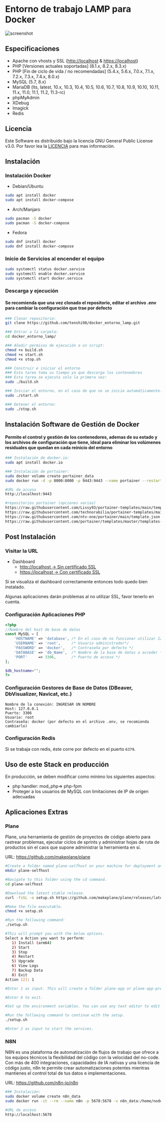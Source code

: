 # Entorno de trabajo LAMP para Docker

![screenshot](https://raw.githubusercontent.com/tenshi98/docker_entorno_lamp/refs/heads/main/www/.dash/assets/images/preview.png)


## Especificaciones

- Apache con vhosts y SSL (<http://localhost> & <https://localhost>)
- PHP [Versiones actuales soportadas] (8.1.x, 8.2.x, 8.3.x)
- PHP [Fin de ciclo de vida / no recomendadas] (5.4.x, 5.6.x, 7.0.x, 7.1.x, 7.2.x, 7.3.x, 7.4.x, 8.0.x)
- MySQL (5.7, 8.x)
- MariaDB (lts, latest, 10.x, 10.3, 10.4, 10.5, 10.6, 10.7, 10.8, 10.9, 10.10, 10.11, 11.x, 11.0, 11.1, 11.2, 11.3-rc)
- phpMyAdmin
- XDebug
- Imagick
- Redis

## Licencia

Este Software es distribuido bajo la licencia GNU General Public License v3.0. Por favor lea la [LICENCIA](LICENSE) para mas información.

## Instalación

### Instalación Docker

- Debian/Ubuntu

```bash
sudo apt install docker
sudo apt install docker-compose
```

- Arch/Manjaro

```bash
sudo pacman -S docker
sudo pacman -S docker-compose
```

- Fedora

```bash
sudo dnf install docker
sudo dnf install docker-compose
```


### Inicio de Servicios al encender el equipo

```bash
sudo systemctl status docker.service
sudo systemctl enable docker.service
sudo systemctl start docker.service
```

### Descarga y ejecución

#### Se recomienda que una vez clonado el repositorio, editar el archivo .env para cambiar la configuración que trae por defecto

```bash
### Clonar repositorio:
git clone https://github.com/tenshi98/docker_entorno_lamp.git

### Entrar a la carpeta:
cd docker_entorno_lamp/

### Añadir permisos de ejecución a un script:
chmod +x build.sh
chmod +x start.sh
chmod +x stop.sh

### Construir e iniciar el entorno
### Esta tarea toma su tiempo ya que descarga los contenedores
### Esta tarea se ejecuta solo la primera vez:
sudo ./build.sh

### Iniciar el entorno, en el caso de que no se inicie automáticamente:
sudo ./start.sh

### Detener el entorno:
sudo ./stop.sh
```

## Instalación Software de Gestión de Docker

#### Permite el control y gestión de los contenedores, ademas de su estado y los archivos de configuración que tiene, ideal para eliminar los volúmenes residuales que quedan en cada reinicio del entorno

```bash
### Instalación de docker.io:
sudo apt install docker.io

### Instalación de portainer:
sudo docker volume create portainer_data
sudo docker run -d -p 8000:8000 -p 9443:9443 --name portainer --restart=always -v /var/run/docker.sock:/var/run/docker.sock -v portainer_data:/data portainer/portainer-ce:latest

#URL de acceso
http://localhost:9443

#repositorios portainer (opciones varias)
https://raw.githubusercontent.com/Lissy93/portainer-templates/main/templates.json
https://raw.githubusercontent.com/technorabilia/portainer-templates/main/lsio/templates/templates-2.0.json
https://raw.githubusercontent.com/ntv-one/portainer/main/template.json
https://raw.githubusercontent.com/portainer/templates/master/templates-2.0.json
```

## Post Instalación

### Visitar la URL

- Dashboard
  - [http://localhost -> Sin certificado SSL](http://localhost)
  - [https://localhost -> Con certificado SSL](https://localhost)


Si se visualiza el dashboard correctamente entonces todo quedo bien instalado.

Algunas aplicaciones darán problemas al no utilizar SSL, favor tenerlo en cuenta.

### Configuración Aplicaciones PHP

```php
<?php
//Nombre del host de base de datos
const MySQL = [
    'HOSTNAME' => 'database', /* En el caso de no funcionar utilizar 127.0.0.1 */
    'USERNAME' => 'root',     /* Usuario administrador*/
    'PASSWORD' => 'docker',   /* Contraseña por defecto */
    'DATABASE' => 'db_Name',  /* Nombre de la base de datos a acceder */
    'PORT'     => 3306,       /* Puerto de acceso */
];

$db_hostname="";
?>
```

### Configuración Gestores de Base de Datos (DBeaver, DbVisualizer, Navicat, etc.)

```text
Nombre de la conexión: INGRESAR UN NOMBRE
Host: 127.0.0.1
Puerto: 3306
Usuario: root
Contraseña: docker (por defecto en el archivo .env, se recomienda cambiarlo)
```

### Configuración Redis

Si se trabaja con redis, éste corre por defecto en el puerto `6379`.

## Uso de este Stack en producción

En producción, se deben modificar como mínimo los siguientes aspectos:

- php handler: mod_php=> php-fpm
- Proteger a los usuarios de MySQL con limitaciones de IP de origen adecuadas


## Aplicaciones Extras

### Plane

Plane, una herramienta de gestión de proyectos de código abierto para rastrear problemas, ejecutar ciclos de sprints y administrar hojas de ruta de productos sin el caos que supone administrar la herramienta en sí.

URL: https://github.com/makeplane/plane

```bash
#Create a folder named plane-selfhost on your machine for deployment and data storage.
mkdir plane-selfhost

#Navigate to this folder using the cd command.
cd plane-selfhost

#Download the latest stable release.
curl -fsSL -o setup.sh https://github.com/makeplane/plane/releases/latest/download/setup.sh

#Make the file executable.
chmod +x setup.sh

#Run the following command:
./setup.sh

#This will prompt you with the below options.
Select a Action you want to perform:
   1) Install (arm64)
   2) Start
   3) Stop
   4) Restart
   5) Upgrade
   6) View Logs
   7) Backup Data
   8) Exit
Action [2]: 1

#Enter 1 as input. This will create a folder plane-app or plane-app-preview (in case of preview deployment) and will download the docker-compose.yaml and plane.env files.

#Enter 8 to exit.

#Set up the environment variables. You can use any text editor to edit this file

#Run the following command to continue with the setup.
./setup.sh

#Enter 2 as input to start the services.
```

### N8N

N8N es una plataforma de automatización de flujos de trabajo que ofrece a los equipos técnicos la flexibilidad del código con la velocidad del no-code. Con más de 400 integraciones, capacidades de IA nativas y una licencia de código justo, n8n te permite crear automatizaciones potentes mientras mantienes el control total de tus datos e implementaciones.

URL: https://github.com/n8n-io/n8n

```bash
### Instalación:
sudo docker volume create n8n_data
sudo docker run -it --rm --name n8n -p 5678:5678 -v n8n_data:/home/node/.n8n docker.n8n.io/n8nio/n8n

#URL de acceso
http://localhost:5678

```